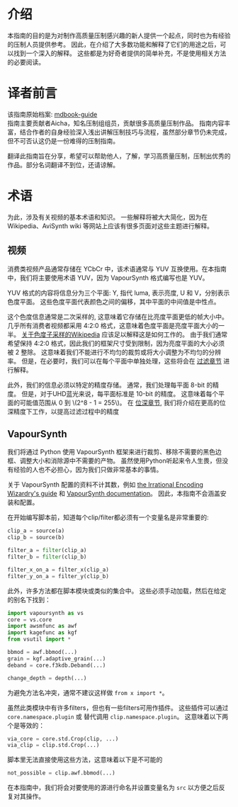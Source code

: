 # 介绍

本指南的目的是为对制作高质量压制感兴趣的新人提供一个起点，同时也为有经验的压制人员提供参考。
因此，在介绍了大多数功能和解释了它们的用途之后，可以找到一个深入的解释。
这些都是为好奇者提供的简单补充，不是使用相关方法的必要阅读。

# 译者前言

该指南原始档案: [mdbook-guide](https://git.concertos.live/Encode_Guide/mdbook-guide)    
指南主要贡献者Aicha，知名压制组组员，贡献很多高质量压制作品。
指南内容丰富，结合作者的自身经验深入浅出讲解压制技巧与流程，虽然部分章节仍未完成，但不可否认这仍是一份难得的压制指南。

翻译此指南旨在分享，希望可以帮助他人，了解，学习高质量压制，压制出优秀的作品。部分名词翻译不到位，还请谅解。

# 术语

为此，涉及有关视频的基本术语和知识。
一些解释将被大大简化，因为在 Wikipedia、AviSynth wiki 等网站上应该有很多页面对这些主题进行解释。

## 视频

消费类视频产品通常存储在 YCbCr 中，该术语通常与 YUV 互换使用。在本指南中，我们将主要使用术语 YUV，因为 VapourSynth 格式编写也是 YUV。

YUV 格式的内容将信息分为三个平面: Y, 指代 luma, 表示亮度, U 和 V，分别表示色度平面。
这些色度平面代表颜色之间的偏移，其中平面的中间值是中性点。

这个色度信息通常是二次采样的, 这意味着它存储在比亮度平面更低的帧大小中。
几乎所有消费者视频都采用 4:2:0 格式，这意味着色度平面是亮度平面大小的一半。
[关于色度子采样的Wikipedia](https://en.wikipedia.org/wiki/Chroma_subsampling) 应该足以解释这是如何工作的。
由于我们通常希望保持 4:2:0 格式，因此我们的框架尺寸受到限制，因为亮度平面的大小必须被 2 整除。
这意味着我们不能进行不均匀的裁剪或将大小调整为不均匀的分辨率。
但是，在必要时，我们可以在每个平面中单独处理，这些将会在 [过滤章节](filtering/filtering.md) 进行解释。

此外，我们的信息必须以特定的精度存储。
通常，我们处理每平面 8-bit 的精度。
但是，对于UHD蓝光来说，每平面标准是 10-bit 的精度。
这意味着每个平面的可能值范围从 0 到 \\(2^8 - 1 = 255\\)。
在 [位深章节](filtering/bit_depths.md), 我们将介绍在更高的位深精度下工作，以提高过滤过程中的精度

## VapourSynth

我们将通过 Python 使用 VapourSynth 框架来进行裁剪、移除不需要的黑色边框、调整大小和消除源中不需要的产物。
虽然使用Python听起来令人生畏，但没有经验的人也不必担心，因为我们只做非常基本的事情。

关于 VapourSynth 配置的资料不计其数，例如 [the Irrational Encoding Wizardry's guide](https://guide.encode.moe/encoding/preparation.html#the-frameserver) 和 [VapourSynth documentation](http://www.vapoursynth.com/doc/index.html)。
因此，本指南不会涵盖安装和配置。

在开始编写脚本前，知道每个clip/filter都必须有一个变量名是非常重要的:

```py
clip_a = source(a)
clip_b = source(b)

filter_a = filter(clip_a)
filter_b = filter(clip_b)

filter_x_on_a = filter_x(clip_a)
filter_y_on_a = filter_y(clip_b)
```

此外，许多方法都在脚本模块或类似的集合中。
这些必须手动加载，然后在给定的别名下找到：

```py
import vapoursynth as vs
core = vs.core
import awsmfunc as awf
import kagefunc as kgf
from vsutil import *

bbmod = awf.bbmod(...)
grain = kgf.adaptive_grain(...)
deband = core.f3kdb.Deband(...)

change_depth = depth(...)
```

为避免方法名冲突，通常不建议这样做 `from x import *`。

虽然此类模块中有许多filters，但也有一些filters可用作插件。
这些插件可以通过 `core.namespace.plugin` 或 替代调用 `clip.namespace.plugin`。
这意味着以下两个是等效的：

```py
via_core = core.std.Crop(clip, ...)
via_clip = clip.std.Crop(...)
```

脚本里无法直接使用这些方法，这意味着以下是不可能的

```py
not_possible = clip.awf.bbmod(...)
```

在本指南中，我们将会对要使用的源进行命名并设置变量名为 `src` 以方便之后反复对其操作。
